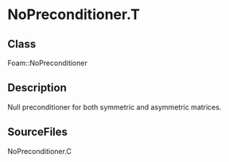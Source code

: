# NoPreconditioner.T 
## Class
Foam::NoPreconditioner

## Description
Null preconditioner for both symmetric and asymmetric matrices.

## SourceFiles
NoPreconditioner.C

